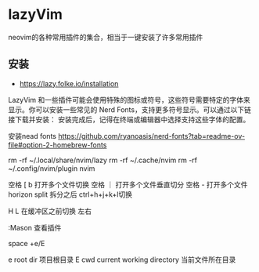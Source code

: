 # lazyVim

neovim的各种常用插件的集合，相当于一键安装了许多常用插件
## 安装

- https://lazy.folke.io/installation

LazyVim 和一些插件可能会使用特殊的图标或符号，这些符号需要特定的字体来显示。你可以安装一些常见的 Nerd Fonts，支持更多符号显示。可以通过以下链接下载并安装：
安装完成后，记得在终端或编辑器中选择支持这些字体的配置。

安装nead fonts
https://github.com/ryanoasis/nerd-fonts?tab=readme-ov-file#option-2-homebrew-fonts



rm -rf ~/.local/share/nvim/lazy
rm -rf ~/.cache/nvim
rm -rf ~/.config/nvim/plugin
nvim




空格 [   b 打开多个文件切换
空格 ｜ 打开多个文件垂直切分
空格 - 打开多个文件horizon split 拆分之后 ctrl+h+j+k+l切换

H  L   在缓冲区之前切换 左右 

:Mason  查看插件



space +e/E

e root dir 项目根目录
E cwd current working directory 当前文件所在目录